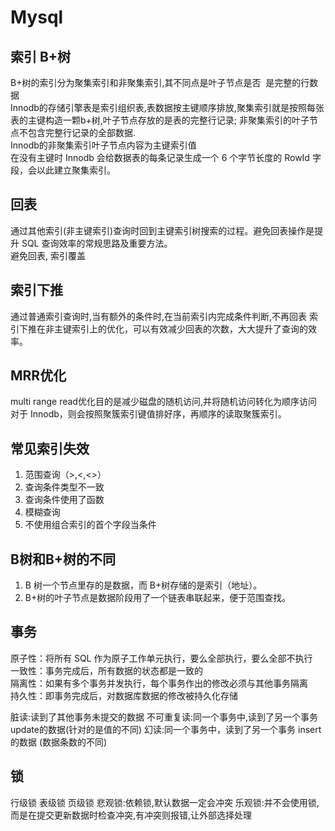 # Mysql
## 索引 B+树
B+树的索引分为聚集索引和非聚集索引,其不同点是叶子节点是否  是完整的行数据       
Innodb的存储引擎表是索引组织表,表数据按主键顺序排放,聚集索引就是按照每张表的主键构造一颗b+树,叶子节点存放的是表的完整行记录; 非聚集索引的叶子节点不包含完整行记录的全部数据.        
Innodb的非聚集索引叶子节点内容为主键索引值      
在没有主键时 Innodb 会给数据表的每条记录生成一个 6 个字节长度的 RowId 字段，会以此建立聚集索引。        

## 回表
通过其他索引(非主键索引)查询时回到主键索引树搜索的过程。避免回表操作是提升 SQL 查询效率的常规思路及重要方法。       
避免回表, 索引覆盖      

## 索引下推
通过普通索引查询时,当有额外的条件时,在当前索引内完成条件判断,不再回表
索引下推在非主键索引上的优化，可以有效减少回表的次数，大大提升了查询的效率。

## MRR优化
multi range read优化目的是减少磁盘的随机访问,并将随机访问转化为顺序访问     
对于 Innodb，则会按照聚簇索引键值排好序，再顺序的读取聚簇索引。     

## 常见索引失效
1.  范围查询（>,<,<>）
2.  查询条件类型不一致
3.  查询条件使用了函数
4.  模糊查询
5.  不使用组合索引的首个字段当条件


## B树和B+树的不同
1.  B 树一个节点里存的是数据，而 B+树存储的是索引（地址）。
2.  B+树的叶子节点是数据阶段用了一个链表串联起来，便于范围查找。

## 事务
原子性：将所有 SQL 作为原子工作单元执行，要么全部执行，要么全部不执行       
一致性：事务完成后，所有数据的状态都是一致的        
隔离性：如果有多个事务并发执行，每个事务作出的修改必须与其他事务隔离        
持久性：即事务完成后，对数据库数据的修改被持久化存储        

脏读:读到了其他事务未提交的数据
不可重复读:同一个事务中,读到了另一个事务update的数据(针对的是值的不同)
幻读:同一个事务中，读到了另一个事务 insert 的数据 (数据条数的不同)

## 锁
行级锁
表级锁
页级锁
悲观锁:依赖锁,默认数据一定会冲突
乐观锁:并不会使用锁,而是在提交更新数据时检查冲突,有冲突则报错,让外部选择处理